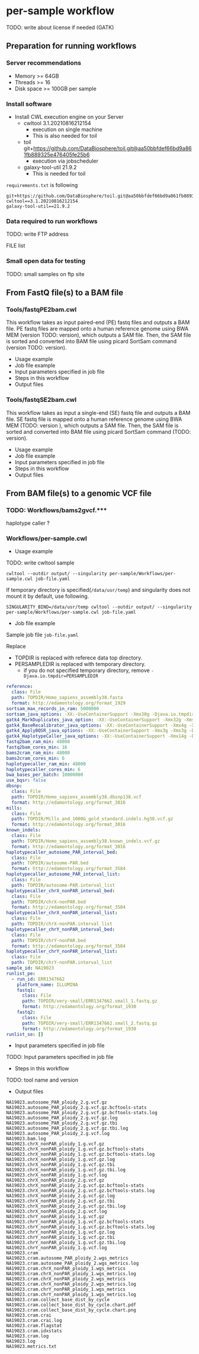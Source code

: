 # per-sample workflow

TODO: write about license if needed (GATK)

## Preparation for running workflows

### Server recommendations

- Memory >= 64GB
- Threads >= 16
- Disk space >= 100GB per sample

### Install software

- Install CWL execution engine on your Server
  - cwltool 3.1.20210816212154
    - execution on single machine
    - This is also needed for toil
  - toil git+https://github.com/DataBiosphere/toil.git@aa50bbfdef66bd9a861fb889325e476405fe25b6
    - execution via jobscheduler
  - galaxy-tool-util  21.9.2
    - This is needed for toil

`requirements.txt` is following

```text
git+https://github.com/DataBiosphere/toil.git@aa50bbfdef66bd9a861fb889325e476405fe25b6
cwltool==3.1.20210816212154
galaxy-tool-util==21.9.2
```


### Data required to run workflows

TODO: write FTP address

FILE list

### Small open data for testing

TODO: small samples on ftp site

## From FastQ file(s) to a BAM file

### Tools/fastqPE2bam.cwl

This workflow takes as input paired-end (PE) fastq files and outputs a BAM file.
PE fastq files are mapped onto a human reference genome using BWA MEM (version TODO: version), which outputs a SAM file.
Then, the SAM file is sorted and converted into BAM file using picard SortSam command (version TODO: version).

- Usage example
- Job file example
- Input parameters specified in job file
- Steps in this workflow
- Output files

### Tools/fastqSE2bam.cwl

This workflow takes as input a single-end (SE) fastq file and outputs a BAM file.
SE fastq file is mapped onto a human reference genome using BWA MEM (TODO: version ), which outputs a SAM file.
Then, the SAM file is sorted and converted into BAM file using picard SortSam command (TODO: version).

- Usage example
- Job file example
- Input parameters specified in job file
- Steps in this workflow
- Output files

## From BAM file(s) to a genomic VCF file

### TODO: Workflows/bams2gvcf.***

haplotype caller ?



### Workflows/per-sample.cwl

- Usage example

TODO: write cwltool sample

```console
cwltool --outdir output/ --singularity per-sample/Workflows/per-sample.cwl job-file.yaml
```

If temporary directory is specified(`/data/usr/temp`) and singularity does not mount it by default, use following.

```console
SINGULARITY_BIND=/data/usr/temp cwltool --outdir output/ --singularity per-sample/Workflows/per-sample.cwl job-file.yaml
```


- Job file example

Sample job file `job-file.yaml`

Replace

- TOPDIR is replaced with referece data top directory.
- PERSAMPLEDIR is replaced with temporary directory.
  - if you do not specified temporary directory, remove `-Djava.io.tmpdir=PERSAMPLEDIR`

```yaml
reference:
  class: File
  path: TOPDIR/Homo_sapiens_assembly38.fasta
  format: http://edamontology.org/format_1929
sortsam_max_records_in_ram: 5000000
sortsam_java_options: -XX:-UseContainerSupport -Xmx30g -Djava.io.tmpdir=PERSAMPLEDIR
gatk4_MarkDuplicates_java_option: -XX:-UseContainerSupport -Xmx32g -Xms32g -Djava.io.tmpdir=PERSAMPLEDIR
gatk4_BaseRecalibrator_java_options: -XX:-UseContainerSupport -Xmx4g -Xms4g -Djava.io.tmpdir=PERSAMPLEDIR
gatk4_ApplyBQSR_java_options: -XX:-UseContainerSupport -Xmx3g -Xms3g -Djava.io.tmpdir=PERSAMPLEDIR
gatk4_HaplotypeCaller_java_options: -XX:-UseContainerSupport -Xmx14g -Djava.io.tmpdir=PERSAMPLEDIR
fastq2bam_ram_min: 48000
fastq2bam_cores_min: 16
bams2cram_ram_min: 48000
bams2cram_cores_min: 6
haplotypecaller_ram_min: 48000
haplotypecaller_cores_min: 6
bwa_bases_per_batch: 10000000
use_bqsr: false
dbsnp:
  class: File
  path: TOPDIR/Homo_sapiens_assembly38.dbsnp138.vcf
  format: http://edamontology.org/format_3016
mills:
  class: File
  path: TOPDIR/Mills_and_1000G_gold_standard.indels.hg38.vcf.gz
  format: http://edamontology.org/format_3016
known_indels:
  class: File
  path: TOPDIR/Homo_sapiens_assembly38.known_indels.vcf.gz
  format: http://edamontology.org/format_3016
haplotypecaller_autosome_PAR_interval_bed:
  class: File
  path: TOPDIR/autosome-PAR.bed
  format: http://edamontology.org/format_3584
haplotypecaller_autosome_PAR_interval_list:
  class: File
  path: TOPDIR/autosome-PAR.interval_list
haplotypecaller_chrX_nonPAR_interval_bed:
  class: File
  path: TOPDIR/chrX-nonPAR.bed
  format: http://edamontology.org/format_3584
haplotypecaller_chrX_nonPAR_interval_list:
  class: File
  path: TOPDIR/chrX-nonPAR.interval_list
haplotypecaller_chrY_nonPAR_interval_bed:
  class: File
  path: TOPDIR/chrY-nonPAR.bed
  format: http://edamontology.org/format_3584
haplotypecaller_chrY_nonPAR_interval_list:
  class: File
  path: TOPDIR/chrY-nonPAR.interval_list
sample_id: NA19023
runlist_pe:
  - run_id: ERR1347662
    platform_name: ILLUMINA
    fastq1:
      class: File
      path: TOPDIR/very-small/ERR1347662.small_1.fastq.gz
      format: http://edamontology.org/format_1930
    fastq2:
      class: File
      path: TOPDIR/very-small/ERR1347662.small_2.fastq.gz
      format: http://edamontology.org/format_1930
runlist_se: []
```

- Input parameters specified in job file

TODO: Input parameters specified in job file

- Steps in this workflow

TODO: tool name and version

- Output files

```
NA19023.autosome_PAR_ploidy_2.g.vcf.gz
NA19023.autosome_PAR_ploidy_2.g.vcf.gz.bcftools-stats
NA19023.autosome_PAR_ploidy_2.g.vcf.gz.bcftools-stats.log
NA19023.autosome_PAR_ploidy_2.g.vcf.gz.log
NA19023.autosome_PAR_ploidy_2.g.vcf.gz.tbi
NA19023.autosome_PAR_ploidy_2.g.vcf.gz.tbi.log
NA19023.autosome_PAR_ploidy_2.g.vcf.log
NA19023.bam.log
NA19023.chrX_nonPAR_ploidy_1.g.vcf.gz
NA19023.chrX_nonPAR_ploidy_1.g.vcf.gz.bcftools-stats
NA19023.chrX_nonPAR_ploidy_1.g.vcf.gz.bcftools-stats.log
NA19023.chrX_nonPAR_ploidy_1.g.vcf.gz.log
NA19023.chrX_nonPAR_ploidy_1.g.vcf.gz.tbi
NA19023.chrX_nonPAR_ploidy_1.g.vcf.gz.tbi.log
NA19023.chrX_nonPAR_ploidy_1.g.vcf.log
NA19023.chrX_nonPAR_ploidy_2.g.vcf.gz
NA19023.chrX_nonPAR_ploidy_2.g.vcf.gz.bcftools-stats
NA19023.chrX_nonPAR_ploidy_2.g.vcf.gz.bcftools-stats.log
NA19023.chrX_nonPAR_ploidy_2.g.vcf.gz.log
NA19023.chrX_nonPAR_ploidy_2.g.vcf.gz.tbi
NA19023.chrX_nonPAR_ploidy_2.g.vcf.gz.tbi.log
NA19023.chrX_nonPAR_ploidy_2.g.vcf.log
NA19023.chrY_nonPAR_ploidy_1.g.vcf.gz
NA19023.chrY_nonPAR_ploidy_1.g.vcf.gz.bcftools-stats
NA19023.chrY_nonPAR_ploidy_1.g.vcf.gz.bcftools-stats.log
NA19023.chrY_nonPAR_ploidy_1.g.vcf.gz.log
NA19023.chrY_nonPAR_ploidy_1.g.vcf.gz.tbi
NA19023.chrY_nonPAR_ploidy_1.g.vcf.gz.tbi.log
NA19023.chrY_nonPAR_ploidy_1.g.vcf.log
NA19023.cram
NA19023.cram.autosome_PAR_ploidy_2.wgs_metrics
NA19023.cram.autosome_PAR_ploidy_2.wgs_metrics.log
NA19023.cram.chrX_nonPAR_ploidy_1.wgs_metrics
NA19023.cram.chrX_nonPAR_ploidy_1.wgs_metrics.log
NA19023.cram.chrX_nonPAR_ploidy_2.wgs_metrics
NA19023.cram.chrX_nonPAR_ploidy_2.wgs_metrics.log
NA19023.cram.chrY_nonPAR_ploidy_1.wgs_metrics
NA19023.cram.chrY_nonPAR_ploidy_1.wgs_metrics.log
NA19023.cram.collect_base_dist_by_cycle
NA19023.cram.collect_base_dist_by_cycle.chart.pdf
NA19023.cram.collect_base_dist_by_cycle.chart.png
NA19023.cram.crai
NA19023.cram.crai.log
NA19023.cram.flagstat
NA19023.cram.idxstats
NA19023.cram.log
NA19023.log
NA19023.metrics.txt
```